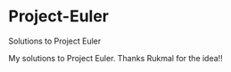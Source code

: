 Project-Euler
=============

Solutions to Project Euler

My solutions to Project Euler.
Thanks Rukmal for the idea!!
